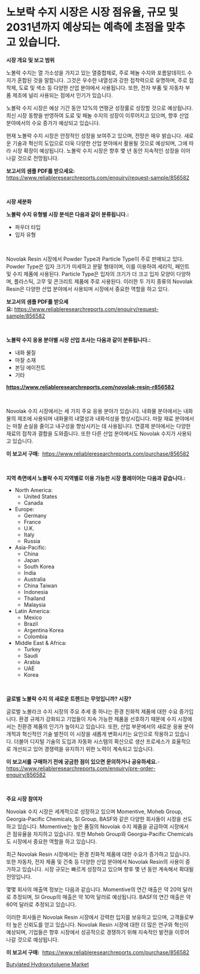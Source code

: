 <p><h1>노보락 수지 시장은 시장 점유율, 규모 및 2031년까지 예상되는 예측에 초점을 맞추고 있습니다.</h1></p><p><strong>시장 개요 및 보고 범위</strong></p>
<p><p>노볼락 수지는 열 가소성을 가지고 있는 열중합체로, 주로 페놀 수지와 포름알데히드 수지가 혼합된 것을 말합니다. 그것은 우수한 내열성과 강한 접착력으로 유명하며, 주로 접착제, 도료 및 색소 등 다양한 산업 분야에서 사용됩니다. 또한, 전자 부품 및 자동차 부품 제조에 널리 사용되는 점에서 인기가 있습니다.</p><p>노볼락 수지 시장은 예상 기간 동안 12%의 연평균 성장률로 성장할 것으로 예상됩니다. 최신 시장 동향을 반영하여 도료 및 페놀 수지의 성장이 이루어지고 있으며, 향후 산업 분야에서의 수요 증가가 예상되고 있습니다.</p><p>현재 노볼락 수지 시장은 안정적인 성장을 보여주고 있으며, 전망은 매우 밝습니다. 새로운 기술과 혁신의 도입으로 더욱 다양한 산업 분야에서 활용될 것으로 예상되며, 그에 따라 시장 확장이 예상됩니다. 노볼락 수지 시장은 향후 몇 년 동안 지속적인 성장을 이어나갈 것으로 전망됩니다.</p></p>
<p><strong>보고서의 샘플 PDF를 받으세요:</strong> <a href="https://www.reliableresearchreports.com/enquiry/request-sample/856582">https://www.reliableresearchreports.com/enquiry/request-sample/856582</a></p>
<p>&nbsp;</p>
<p><strong>시장 세분화</strong></p>
<p><strong>노볼락 수지 유형별 시장 분석은 다음과 같이 분류됩니다.:</strong></p>
<p><ul><li>파우더 타입</li><li>입자 유형</li></ul></p>
<p>&nbsp;</p>
<p><p>Novolak Resin 시장에서 Powder Type과 Particle Type이 주로 판매되고 있다. Powder Type은 입자 크기가 미세하고 분말 형태이며, 이를 이용하여 세라믹, 페인트 및 수지 제품에 사용된다. Particle Type은 입자의 크기가 더 크고 입자 모양이 다양하며, 플라스틱, 고무 및 콘크리트 제품에 주로 사용된다. 이러한 두 가지 종류의 Novolak Resin은 다양한 산업 분야에서 사용되며 시장에서 중요한 역할을 하고 있다.</p></p>
<p><strong>보고서의 샘플 PDF를 받으세요:</strong>&nbsp;<a href="https://www.reliableresearchreports.com/enquiry/request-sample/856582">https://www.reliableresearchreports.com/enquiry/request-sample/856582</a></p>
<p>&nbsp;</p>
<p><strong> 노볼락 수지 응용 분야별 시장 산업 조사는 다음과 같이 분류됩니다.:</strong></p>
<p><ul><li>내화 물질</li><li>마찰 소재</li><li>본딩 에이전트</li><li>기타</li></ul></p>
<p><strong><a href="https://www.reliableresearchreports.com/novolak-resin-r856582">https://www.reliableresearchreports.com/novolak-resin-r856582</a></strong></p>
<p>&nbsp;</p>
<p><p>Novolak 수지 시장에서는 세 가지 주요 응용 분야가 있습니다. 내화물 분야에서는 내화물의 제조에 사용되며 내화물의 내열성과 내화석성을 향상시킵니다. 마찰 재료 분야에서는 마찰 손실을 줄이고 내구성을 향상시키는 데 사용됩니다. 연결제 분야에서는 다양한 재료의 접착과 결합을 도와줍니다. 또한 다른 산업 분야에서도 Novolak 수지가 사용되고 있습니다.</p></p>
<p><strong>이 보고서 구매:</strong>&nbsp; <a href="https://www.reliableresearchreports.com/purchase/856582">https://www.reliableresearchreports.com/purchase/856582</a></p>
<p>&nbsp;</p>
<p><strong>지역 측면에서 노볼락 수지 지역별로 이용 가능한 시장 플레이어는 다음과 같습니다.:</strong></p>
<p><ul>
    <li>
        North America:
        <ul>
            <li>United States</li>
            <li>Canada</li>
        </ul>
    </li>
    <li>
        Europe:
        <ul>
            <li>Germany</li>
            <li>France</li>
            <li>U.K.</li>
            <li>Italy</li>
            <li>Russia</li>
        </ul>
    </li>
    <li>
        Asia-Pacific:
        <ul>
            <li>China</li>
            <li>Japan</li>
            <li>South Korea</li>
            <li>India</li>
            <li>Australia</li>
            <li>China Taiwan</li>
            <li>Indonesia</li>
            <li>Thailand</li>
            <li>Malaysia</li>
        </ul>
    </li>
    <li>
        Latin America:
        <ul>
            <li>Mexico</li>
            <li>Brazil</li>
            <li>Argentina Korea</li>
            <li>Colombia</li>
        </ul>
    </li>
    <li>
        Middle East & Africa:
        <ul>
            <li>Turkey</li>
            <li>Saudi</li>
            <li>Arabia</li>
            <li>UAE</li>
            <li>Korea</li>
        </ul>
    </li>
    </ul></p>
<p>&nbsp;</p>
<p><strong>글로벌 노볼락 수지 의 새로운 트렌드는 무엇입니까? 시장?</strong></p>
<p><p>글로벌 노볼라크 수지 시장의 주요 추세 중 하나는 환경 친화적 제품에 대한 수요 증가입니다. 환경 규제가 강화되고 기업들이 지속 가능한 제품을 선호하기 때문에 수지 시장에서는 친환경 제품의 인기가 높아지고 있습니다. 또한, 산업 부문에서의 새로운 응용 분야 개척과 혁신적인 기술 발전이 이 시장을 새롭게 변화시키는 요인으로 작용하고 있습니다. 더불어 디지털 기술의 도입과 자동화 시스템의 확산으로 생산 프로세스가 효율적으로 개선되고 있어 경쟁력을 유지하기 위한 노력이 계속되고 있습니다.</p></p>
<p><strong>이 보고서를 구매하기 전에 궁금한 점이 있으면 문의하거나 공유하세요.</strong>- <a href="https://www.reliableresearchreports.com/enquiry/pre-order-enquiry/856582">https://www.reliableresearchreports.com/enquiry/pre-order-enquiry/856582</a></p>
<p>&nbsp;</p>
<p><strong>주요 시장 참여자</strong></p>
<p><p>Novolak 수지 시장은 세계적으로 성장하고 있으며 Momentive, Moheb Group, Georgia-Pacific Chemicals, SI Group, BASF와 같은 다양한 회사들이 시장을 선도하고 있습니다. Momentive는 높은 품질의 Novolak 수지 제품을 공급하여 시장에서 큰 점유율을 차지하고 있습니다. 또한 Moheb Group와 Georgia-Pacific Chemicals도 시장에서 중요한 역할을 하고 있습니다.</p><p>최근 Novolak Resin 시장에서는 환경 친화적 제품에 대한 수요가 증가하고 있습니다. 또한 자동차, 전자 제품 및 건축 등 다양한 산업 분야에서 Novolak Resin의 사용이 증가하고 있습니다. 시장 규모는 빠르게 성장하고 있으며 향후 몇 년 동안 계속해서 확대될 전망입니다.</p><p>몇몇 회사의 매출액 정보는 다음과 같습니다. Momentive의 연간 매출은 약 20억 달러로 추정되며, SI Group의 매출은 약 10억 달러로 예상됩니다. BASF의 연간 매출은 약 60억 달러로 추정되고 있습니다.</p><p>이러한 회사들은 Novolak Resin 시장에서 강력한 입지를 보유하고 있으며, 고객들로부터 높은 신뢰도를 얻고 있습니다. Novolak Resin 시장에 대한 더 많은 연구와 혁신이 예상되며, 기업들은 향후 시장에서 성공적으로 경쟁하기 위해 지속적인 발전을 이루어 나갈 것으로 예상됩니다.</p></p>
<p><strong>이 보고서 구매:</strong>&nbsp;&nbsp;<a href="https://www.reliableresearchreports.com/purchase/856582">https://www.reliableresearchreports.com/purchase/856582</a></p>
<p><p><a href="https://fuschia-pecorino-a6d.notion.site/Butylated-Hydroxytoluene-Market-Analysis-and-Market-Size-Global-Industry-Overview-Market-Segmentat-6dda4cffc82046ffb9a4cd880047a41f">Butylated Hydroxytoluene Market</a></p></p>